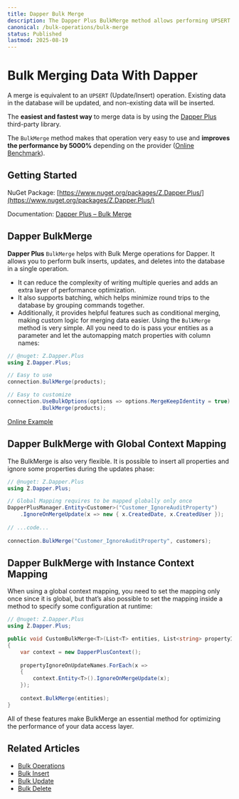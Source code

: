 ```yaml
---
title: Dapper Bulk Merge
description: The Dapper Plus BulkMerge method allows performing UPSERT operations (update/insert) in your database and improves your performance by 5000% and more.
canonical: /bulk-operations/bulk-merge
status: Published
lastmod: 2025-08-19
---
```


# Bulk Merging Data With Dapper

A merge is equivalent to an `UPSERT` (Update/Insert) operation. Existing data in the database will be updated, and non-existing data will be inserted.

The **easiest and fastest way** to merge data is by using the [Dapper Plus](https://dapper-plus.net/) third-party library.

The `BulkMerge` method makes that operation very easy to use and **improves the performance by 5000%** depending on the provider ([Online Benchmark](https://dotnetfiddle.net/piaZmp)).

## Getting Started

NuGet Package: [https://www.nuget.org/packages/Z.Dapper.Plus/](https://www.nuget.org/packages/Z.Dapper.Plus/)

Documentation: [Dapper Plus – Bulk Merge](https://dapper-plus.net/bulk-merge)

## Dapper BulkMerge

**Dapper Plus** `BulkMerge` helps with Bulk Merge operations for Dapper. It allows you to perform bulk inserts, updates, and deletes into the database in a single operation. 
 - It can reduce the complexity of writing multiple queries and adds an extra layer of performance optimization. 
 - It also supports batching, which helps minimize round trips to the database by grouping commands together. 
 - Additionally, it provides helpful features such as conditional merging, making custom logic for merging data easier.
Using the `BulkMerge` method is very simple. All you need to do is pass your entities as a parameter and let the automapping match properties with column names:

```csharp
// @nuget: Z.Dapper.Plus
using Z.Dapper.Plus;

// Easy to use
connection.BulkMerge(products);

// Easy to customize
connection.UseBulkOptions(options => options.MergeKeepIdentity = true)
		  .BulkMerge(products);
```

[Online Example](https://dotnetfiddle.net/v5stH2)

## Dapper BulkMerge with Global Context Mapping

The BulkMerge is also very flexible. It is possible to insert all properties and ignore some properties during the updates phase:

```csharp
// @nuget: Z.Dapper.Plus
using Z.Dapper.Plus;

// Global Mapping requires to be mapped globally only once
DapperPlusManager.Entity<Customer>("Customer_IgnoreAuditProperty")
	.IgnoreOnMergeUpdate(x => new { x.CreatedDate, x.CreatedUser });
	
// ...code...
 
connection.BulkMerge("Customer_IgnoreAuditProperty", customers);
```

## Dapper BulkMerge with Instance Context Mapping

When using a global context mapping, you need to set the mapping only once since it is global, but that’s also possible to set the mapping inside a method to specify some configuration at runtime:

```csharp
// @nuget: Z.Dapper.Plus
using Z.Dapper.Plus;

public void CustomBulkMerge<T>(List<T> entities, List<string> propertyIgnoreOnUpdateNames) where T : class
{
	var context = new DapperPlusContext();
	
	propertyIgnoreOnUpdateNames.ForEach(x =>
	{
		context.Entity<T>().IgnoreOnMergeUpdate(x);
	});
	
	context.BulkMerge(entities);
}
```

All of these features make BulkMerge an essential method for optimizing the performance of your data access layer. 

## Related Articles

- [Bulk Operations](/bulk-operations)
- [Bulk Insert](/bulk-operations/bulk-insert)
- [Bulk Update](/bulk-operations/bulk-update)
- [Bulk Delete](/bulk-operations/bulk-delete)